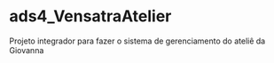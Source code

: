 # ads4_VensatraAtelier
Projeto integrador para fazer o sistema de gerenciamento do ateliê da Giovanna
